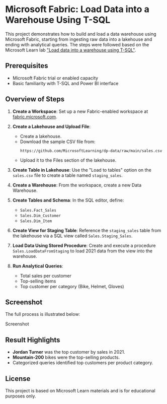 # Microsoft Fabric: Load Data into a Warehouse Using T-SQL

This project demonstrates how to build and load a data warehouse using Microsoft Fabric, starting from ingesting raw data into a lakehouse and ending with analytical queries. The steps were followed based on the Microsoft Learn lab ["Load data into a warehouse using T-SQL"](https://microsoftlearning.github.io/mslearn-fabric/Instructions/Labs/06a-data-warehouse-load.html?azure-portal=true).

## Prerequisites

- Microsoft Fabric trial or enabled capacity
- Basic familiarity with T-SQL and Power BI interface

## Overview of Steps

1. **Create a Workspace**: Set up a new Fabric-enabled workspace at [fabric.microsoft.com](https://app.fabric.microsoft.com).

2. **Create a Lakehouse and Upload File**: 
   - Create a lakehouse.
   - Download the sample CSV file from:
     ```
     https://github.com/MicrosoftLearning/dp-data/raw/main/sales.csv
     ```
   - Upload it to the Files section of the lakehouse.

3. **Create Table in Lakehouse**: Use the "Load to tables" option on the `sales.csv` file to create a table named `staging_sales`.

4. **Create a Warehouse**: From the workspace, create a new Data Warehouse.

5. **Create Tables and Schema**: In the SQL editor, define:
   - `Sales.Fact_Sales`
   - `Sales.Dim_Customer`
   - `Sales.Dim_Item`

6. **Create View for Staging Table**: Reference the `staging_sales` table from the lakehouse via a SQL view called `Sales.Staging_Sales`.

7. **Load Data Using Stored Procedure**: Create and execute a procedure `Sales.LoadDataFromStaging` to load 2021 data from the view into the warehouse.

8. **Run Analytical Queries**:
   - Total sales per customer
   - Top-selling items
   - Top customer per category (Bike, Helmet, Gloves)

## Screenshot

The full process is illustrated below:

Screenshot

## Result Highlights

- **Jordan Turner** was the top customer by sales in 2021.
- **Mountain-200** bikes were the top-selling products.
- Categorized queries identified top customers per product category.

## License

This project is based on Microsoft Learn materials and is for educational purposes only.
